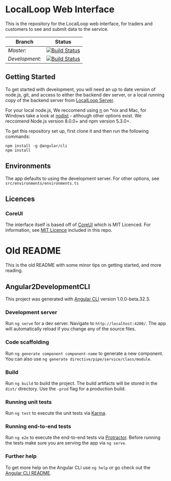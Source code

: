 # LocalLoop Web Interface

This is the repository for the LocalLoop web interface, for traders and
customers to see and submit data to the service.

| Branch | Status |
| --- | --- |
| *Master:* | [![Build Status](https://travis-ci.org/Pear-Trading/FoodLoop-Web.svg?branch=master)](https://travis-ci.org/Pear-Trading/FoodLoop-Web) |
| *Development:* | [![Build Status](https://travis-ci.org/Pear-Trading/FoodLoop-Web.svg?branch=development)](https://travis-ci.org/Pear-Trading/FoodLoop-Web) |

## Getting Started

To get started with development, you will need an up to date version of
node.js, git, and access to either the backend dev server, or a local running
copy of the backend server from [LocalLoop Server][LocalLoop-Server].

For your local node.js, We reccomend using [n][tj/n] on \*nix and Mac, for
Windows take a look at [nodist][marcelklehr/nodist] - although other options
exist. We reccomend Node.js version 8.0.0+ and npm version 5.3.0+.

To get this repository set up, first clone it and then run the following
commands:

```
npm install -g @angular/cli
npm install
```

[LocalLoop-Server]:https://github.com/Pear-Trading/Foodloop-Server
[tj/n]:https://github.com/tj/n
[marcelklehr/nodist]:https://github.com/marcelklehr/nodist

## Environments

The app defaults to using the development server. For other options, see
`src/environments/environments.ts`

## Licences

### CoreUI

The interface itself is based off of [CoreUI][core-ui] which is MIT Licenced.
For information, see [MIT Licence](./LICENCE.MIT) included in this repo.

[core-ui]: http://coreui.io

# Old README

This is the old README with some minor tips on getting started, and more reading.

## Angular2DevelopmentCLI

This project was generated with [Angular CLI](https://github.com/angular/angular-cli) version 1.0.0-beta.32.3.

### Development server
Run `ng serve` for a dev server. Navigate to `http://localhost:4200/`. The app will automatically reload if you change any of the source files.

### Code scaffolding

Run `ng generate component component-name` to generate a new component. You can also use `ng generate directive/pipe/service/class/module`.

### Build

Run `ng build` to build the project. The build artifacts will be stored in the `dist/` directory. Use the `-prod` flag for a production build.

### Running unit tests

Run `ng test` to execute the unit tests via [Karma](https://karma-runner.github.io).

### Running end-to-end tests

Run `ng e2e` to execute the end-to-end tests via [Protractor](http://www.protractortest.org/).
Before running the tests make sure you are serving the app via `ng serve`.

### Further help

To get more help on the Angular CLI use `ng help` or go check out the [Angular CLI README](https://github.com/angular/angular-cli/blob/master/README.md).
